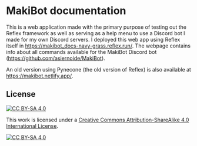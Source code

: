 # MakiBot documentation

This is a web application made with the primary purpose of testing out the Reflex framework as well as serving as a help menu to use a Discord bot I made for my own Discord servers. I deployed this web app using Reflex itself in <https://makibot_docs-navy-grass.reflex.run/>. The webpage contains info about all commands available for the MakiBot Discord bot (<https://github.com/asiernoide/MakiBot>).

An old version using Pynecone (the old version of Reflex) is also available at <https://makibot.netlify.app/>.

## License

[![CC BY-SA 4.0][cc-by-sa-shield]][cc-by-sa]

This work is licensed under a
[Creative Commons Attribution-ShareAlike 4.0 International License][cc-by-sa].

[![CC BY-SA 4.0][cc-by-sa-image]][cc-by-sa]

[cc-by-sa]: http://creativecommons.org/licenses/by-sa/4.0/
[cc-by-sa-image]: https://licensebuttons.net/l/by-sa/4.0/88x31.png
[cc-by-sa-shield]: https://img.shields.io/badge/License-CC%20BY--SA%204.0-lightgrey.svg
